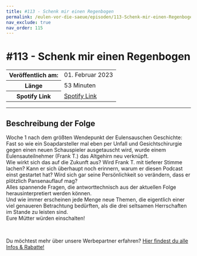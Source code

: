 ```yaml
---
title: #113 - Schenk mir einen Regenbogen
permalink: /eulen-vor-die-saeue/episoden/113-Schenk-mir-einen-Regenbogen
nav_exclude: true
nav_order: 115
---
```


# #113 - Schenk mir einen Regenbogen
<table class="resp-table dcf-table dcf-table-responsive dcf-table-bordered dcf-table-striped dcf-w-100%">
                    <tbody>
                        <tr>
                            <th scope="row">Veröffentlich am:</th>
                            <td data-label="Veröffentlich am:">01. Februar 2023</td>
                        </tr>
                        <tr>
                            <th scope="row">Länge </th>
                            <td data-label="Länge ">53 Minuten</td>
                        </tr><tr>
                                <th scope="row">Spotify Link</th>
                                <td data-label="Spotify Link"><a href="https://open.spotify.com/episode/68iovYGucCY9seTqnh5At1">Spotify Link</a></td>
                            </tr></tbody>
                </table>

***

## Beschreibung der Folge

<div>
<p>Woche 1 nach dem größten Wendepunkt der Eulensauschen Geschichte: Fast so wie ein Soapdarsteller mal eben per Unfall und Gesichtschirurgie gegen einen neuen Schauspieler ausgetauscht wird, wurde einem Eulensauteilnehmer (Frank T.) das Altgehirn neu verknüpft. <br/>Wie wirkt sich das auf die Zukunft aus? Wird Frank T. mit tieferer Stimme lachen? Kann er sich überhaupt noch erinnern, warum er diesen Podcast einst gestartet hat? Wird sich gar seine Persönlichkeit so verändern, dass er plötzlich Pansenauflauf mag? <br/>Alles spannende Fragen, die antworttechnisch aus der aktuellen Folge herausinterpretiert werden können. <br/>Und wie immer erscheinen jede Menge neue Themen, die eigentlich einer viel genaueren Betrachtung bedürften, als die drei seltsamen Herrschaften im Stande zu leisten sind.<br/>Eure Mütter würden einschalten!</p><br/><p>Du möchtest mehr über unsere Werbepartner erfahren? <a href="https://linktr.ee/EulenvordieSaeue" rel="nofollow">Hier findest du alle Infos &amp; Rabatte!</a></p>  
</div>

